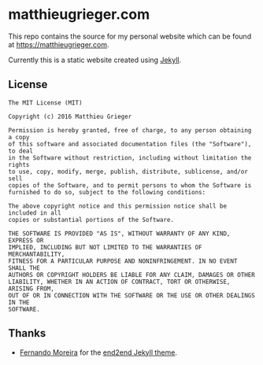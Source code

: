 # matthieugrieger.com

This repo contains the source for my personal website which can be found at https://matthieugrieger.com.

Currently this is a static website created using [Jekyll](https://jekyllrb.com/).

## License

```
The MIT License (MIT)

Copyright (c) 2016 Matthieu Grieger

Permission is hereby granted, free of charge, to any person obtaining a copy
of this software and associated documentation files (the "Software"), to deal
in the Software without restriction, including without limitation the rights
to use, copy, modify, merge, publish, distribute, sublicense, and/or sell
copies of the Software, and to permit persons to whom the Software is
furnished to do so, subject to the following conditions:

The above copyright notice and this permission notice shall be included in all
copies or substantial portions of the Software.

THE SOFTWARE IS PROVIDED "AS IS", WITHOUT WARRANTY OF ANY KIND, EXPRESS OR
IMPLIED, INCLUDING BUT NOT LIMITED TO THE WARRANTIES OF MERCHANTABILITY,
FITNESS FOR A PARTICULAR PURPOSE AND NONINFRINGEMENT. IN NO EVENT SHALL THE
AUTHORS OR COPYRIGHT HOLDERS BE LIABLE FOR ANY CLAIM, DAMAGES OR OTHER
LIABILITY, WHETHER IN AN ACTION OF CONTRACT, TORT OR OTHERWISE, ARISING FROM,
OUT OF OR IN CONNECTION WITH THE SOFTWARE OR THE USE OR OTHER DEALINGS IN THE
SOFTWARE.

```

## Thanks

- [Fernando Moreira](https://github.com/nandomoreirame) for the [end2end Jekyll theme](https://github.com/nandomoreirame/end2end).
